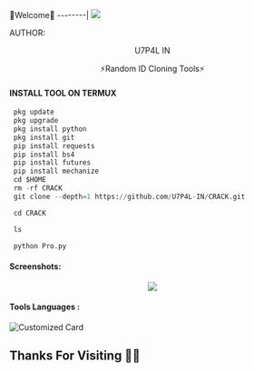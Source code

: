 🌺Welcome🌺
--------|
![](https://media.tenor.com/iVCiM9W7cvYAAAAd/welcome.gif)



AUTHOR:
<p align="center">
U7P4L IN 

</br>
<p align="center">
      ⚡Random ID Cloning Tools⚡

</p>
  
#### INSTALL TOOL ON TERMUX
```python
 pkg update
 pkg upgrade
 pkg install python
 pkg install git
 pip install requests
 pip install bs4
 pip install futures
 pip install mechanize
 cd $HOME 
 rm -rf CRACK
 git clone --depth=1 https://github.com/U7P4L-IN/CRACK.git

 cd CRACK

 ls

 python Pro.py
```
#### Screenshots:

<p align="center"><img src="name">


#### Tools Languages :

![Customized Card](https://github-readme-stats.vercel.app/api/pin?username=U7P4L-IN&repo=CRACK&title_color=fff&icon_color=f9f9f9&text_color=9f9f9f&bg_color=151515)

## Thanks For Visiting 🧡🧡
